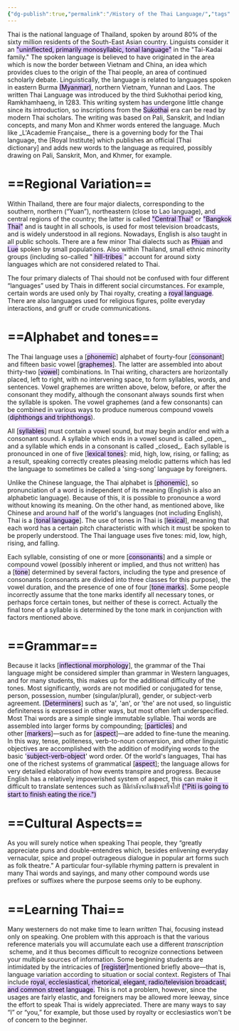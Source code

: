 ```yaml
---
{"dg-publish":true,"permalink":"/History of the Thai Language/","tags":["gardenEntry"],"noteIcon":"","updated":"2025-06-19T15:34:09.957-07:00"}
---
```


<p align="left"> Thai is the national language of Thailand, spoken by around 80% of the sixty million residents of the South-East Asian country. Linguists consider it an <mark style="background: #D2B3FFA6;">"uninflected, primarily monosyllabic, tonal language"</mark> in the "Tai-Kadai family." The spoken language is believed to have originated in the area which is now the border between Vietnam and China, an idea which provides clues to the origin of the Thai people, an area of continued scholarly debate. Linguistically, the language is related to languages spoken in eastern Burma <mark style="background: #D2B3FFA6;">(Myanmar)</mark>, northern Vietnam, Yunnan and Laos. The written Thai Language was introduced by the third Sukhothai period king, Ramkhamhaeng, in 1283. This writing system has undergone little change since its introduction, so inscriptions from the <mark style="background: #D2B3FFA6;">Sukothai</mark> era can be read by modern Thai scholars. The writing was based on Pali, Sanskrit, and Indian concepts, and many Mon and Khmer words entered the language. Much like _L'Academie Française_, there is a governing body for the Thai language, the [Royal Institute] which publishes an official [Thai dictionary] and adds new words to the language as required, possibly drawing on Pali, Sanskrit, Mon, and Khmer, for example. </p align="left">


# **==Regional Variation==**

<p align="left">Within Thailand, there are four major dialects, corresponding to the southern, northern (“Yuan”), northeastern (close to Lao language), and central regions of the country; the latter is called <mark style="background: #D2B3FFA6;">"Central Thai"</mark> or <mark style="background: #D2B3FFA6;">"Bangkok Thai"</mark> and is taught in all schools, is used for most television broadcasts, and is widely understood in all regions. Nowadays, English is also taught in all public schools. There are a few minor Thai dialects such as <mark style="background: #D2B3FFA6;">Phuan</mark> and <mark style="background: #D2B3FFA6;">Lue</mark> spoken by small populations. Also within Thailand, small ethnic minority groups (including so-called "<mark style="background: #D2B3FFA6;"> hill-tribes </mark>" account for around sixty languages which are not considered related to Thai.</p>
<p align="left">The four primary dialects of Thai should not be confused with four different “languages” used by Thais in different social circumstances. For example, certain words are used only by Thai royalty, creating a <mark style="background: #D2B3FFA6;">royal language</mark>. There are also languages used for religious figures, polite everyday interactions, and gruff or crude communications.</p>

# ==Alphabet and tones==

<p align="left">The Thai language uses a [<mark style="background: #D2B3FFA6;">phonemic</mark>] alphabet of fourty-four [<mark style="background: #D2B3FFA6;">consonant</mark>] and fifteen basic vowel [<mark style="background: #D2B3FFA6;">graphemes</mark>]. The latter are assembled into about thirty-two [<mark style="background: #D2B3FFA6;">vowel</mark>] combinations. In Thai writing, characters are horizontally placed, left to right, with no intervening space, to form syllables, words, and sentences. Vowel graphemes are written above, below, before, or after the consonant they modify, although the consonant always sounds first when the syllable is spoken. The vowel graphemes (and a few consonants) can be combined in various ways to produce numerous compound vowels (<mark style="background: #D2B3FFA6;">diphthongs and triphthongs</mark>).</p>
<p align="left">All [<mark style="background: #D2B3FFA6;">syllables</mark>] must contain a vowel sound, but may begin and/or end with a consonant sound. A syllable which ends in a vowel sound is called _open_, and a syllable which ends in a consonant is called _closed_. Each syllable is pronounced in one of five [<mark style="background: #D2B3FFA6;">lexical tones</mark>]: mid, high, low, rising, or falling; as a result, speaking correctly creates pleasing melodic patterns which has led the language to sometimes be called a 'sing-song' language by foreigners.</p>
<p align="left">Unlike the Chinese language, the Thai alphabet is [<mark style="background: #D2B3FFA6;">phonemic</mark>], so pronunciation of a word is independent of its meaning (English is also an alphabetic language). Because of this, it is possible to pronounce a word without knowing its meaning. On the other hand, as mentioned above, like Chinese and around half of the world's languages (not including English), Thai is a [<mark style="background: #D2B3FFA6;">tonal language</mark>]. The use of tones in Thai is [<mark style="background: #D2B3FFA6;">lexical</mark>], meaning that each word has a certain pitch characteristic with which it must be spoken to be properly understood. The Thai language uses five tones: mid, low, high, rising, and falling.</p>
<p align="left">Each syllable, consisting of one or more [<mark style="background: #D2B3FFA6;">consonants</mark>] and a simple or compound vowel (possibly inherent or implied, and thus not written) has a [<mark style="background: #D2B3FFA6;">tone</mark>] determined by several factors, including the type and presence of consonants (consonants are divided into three classes for this purpose), the vowel duration, and the presence of one of four [<mark style="background: #D2B3FFA6;">tone marks</mark>]. Some people incorrectly assume that the tone marks identify all necessary tones, or perhaps force certain tones, but neither of these is correct. Actually the final tone of a syllable is determined by the tone mark in conjunction with factors mentioned above.</p>

# ==Grammar==

<p align="left">Because it lacks [<mark style="background: #D2B3FFA6;">inflectional morphology</mark>], the grammar of the Thai language might be considered simpler than grammar in Western languages, and for many students, this makes up for the additional difficulty of the tones. Most significantly, words are not modified or conjugated for tense, person, possession, number (singular/plural), gender, or subject-verb agreement. [<mark style="background: #D2B3FFA6;">Determiners</mark>] such as 'a', 'an', or 'the' are not used, so linguistic definiteness is expressed in other ways, but most often left underspecified. Most Thai words are a simple single immutable syllable. Thai words are assembled into larger forms by compounding; [<mark style="background: #D2B3FFA6;">particles</mark>] and other [<mark style="background: #D2B3FFA6;">markers</mark>]—such as for [<mark style="background: #D2B3FFA6;">aspect</mark>]—are added to fine-tune the meaning. In this way, tense, politeness, verb-to-noun conversion, and other linguistic objectives are accomplished with the addition of modifying words to the basic '<mark style="background: #D2B3FFA6;">subject-verb-object</mark>' word order.</span> 
Of the world's languages, Thai has one of the richest systems of grammatical [<mark style="background: #D2B3FFA6;">aspect</mark>]; the language allows for very detailed elaboration of how events transpire and progress. Because English has a relatively impoverished system of aspect, this can make it difficult to translate sentences such as <span style="color:rgb(9, 9, 9)">ปีติกำลังจะกินข้าวเสร็จไป! </span> <mark style="background: #D2B3FFA6;">("Piti is going to start to finish eating the rice.")</mark>

# ==Cultural Aspects==

As you will surely notice when speaking Thai people, they “greatly appreciate puns and double-entendres which, besides enlivening everyday vernacular, spice and propel outrageous dialogue in popular art forms such as folk theatre.” A particular four-syllable rhyming pattern is prevalent in many Thai words and sayings, and many other compound words use prefixes or suffixes where the purpose seems only to be euphony.

# ==Learning Thai==

Many westerners do not make time to learn _written_ Thai, focusing instead only on speaking. One problem with this approach is that the various reference materials you will accumulate each use a different _transcription_  scheme, and it thus becomes difficult to recognize connections between your multiple sources of information. Some beginning students are intimidated by the intricacies of <mark style="background: #D2B3FFA6;">[register]</mark>mentioned briefly above—that is, language variation according to situation or social context. Registers of Thai include <mark style="background: #D2B3FFA6;">royal, ecclesiastical, rhetorical, elegant, radio/television broadcast, and common street language.</mark> This is not a problem, however, since the usages are fairly elastic, and foreigners may be allowed more leeway, since the effort to speak Thai is widely appreciated. There are many ways to say “I” or “you,” for example, but those used by royalty or ecclesiastics won't be of concern to the beginner.